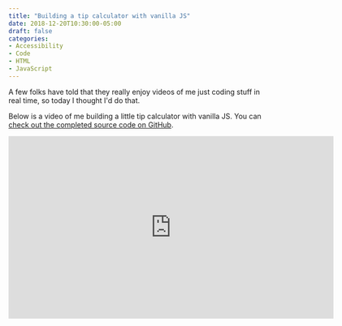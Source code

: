 ```yaml
---
title: "Building a tip calculator with vanilla JS"
date: 2018-12-20T10:30:00-05:00
draft: false
categories:
- Accessibility
- Code
- HTML
- JavaScript
---
```


A few folks have told that they really enjoy videos of me just coding stuff in real time, so today I thought I'd do that.

Below is a video of me building a little tip calculator with vanilla JS. You can [check out the completed source code on GitHub](https://gist.github.com/cferdinandi/a9040300b1194f5ffa26ab2d6919525c).

<div class="fluid-vids"><iframe src="https://player.vimeo.com/video/307286487?color=0088cc&title=0&byline=0&portrait=0" width="640" height="360" frameborder="0" webkitallowfullscreen mozallowfullscreen allowfullscreen></iframe></div>